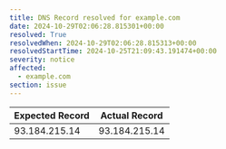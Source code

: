```yaml
---
title: DNS Record resolved for example.com
date: 2024-10-29T02:06:28.815301+00:00
resolved: True
resolvedWhen: 2024-10-29T02:06:28.815313+00:00
resolvedStartTime: 2024-10-25T21:09:43.191474+00:00
severity: notice
affected:
  - example.com
section: issue
---
```


| Expected Record  | Actual Record  |
|------------------|----------------|
| 93.184.215.14 | 93.184.215.14 |
